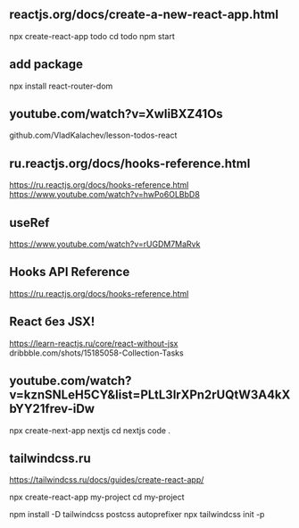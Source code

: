 ## reactjs.org/docs/create-a-new-react-app.html
npx create-react-app todo
cd todo
npm start

## add package
npx install react-router-dom

## youtube.com/watch?v=XwIiBXZ41Os
github.com/VladKalachev/lesson-todos-react

## ru.reactjs.org/docs/hooks-reference.html
https://ru.reactjs.org/docs/hooks-reference.html
https://www.youtube.com/watch?v=hwPo6OLBbD8

##  useRef
https://www.youtube.com/watch?v=rUGDM7MaRvk

## Hooks API Reference
https://ru.reactjs.org/docs/hooks-reference.html


## React без JSX!
https://learn-reactjs.ru/core/react-without-jsx
dribbble.com/shots/15185058-Collection-Tasks


## youtube.com/watch?v=kznSNLeH5CY&list=PLtL3lrXPn2rUQtW3A4kXbYY21frev-iDw
npx create-next-app nextjs
cd nextjs
code .


## tailwindcss.ru
https://tailwindcss.ru/docs/guides/create-react-app/

npx create-react-app my-project
cd my-project

npm install -D tailwindcss postcss autoprefixer
npx tailwindcss init -p